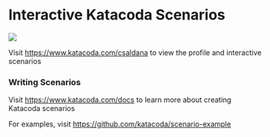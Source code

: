 # Interactive Katacoda Scenarios

[![](http://shields.katacoda.com/katacoda/csaldana/count.svg)](https://www.katacoda.com/csaldana "Get your profile on Katacoda.com")

Visit https://www.katacoda.com/csaldana to view the profile and interactive scenarios

### Writing Scenarios
Visit https://www.katacoda.com/docs to learn more about creating Katacoda scenarios

For examples, visit https://github.com/katacoda/scenario-example
